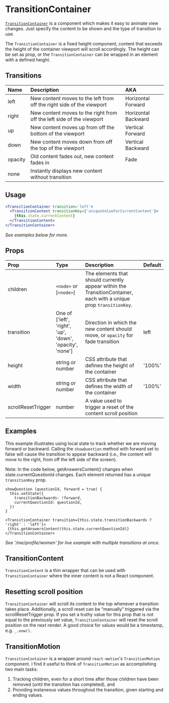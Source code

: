 # TransitionContainer

[`TransitionContainer`](https://github.com/zakness/birchbox-gitbook/tree/1ad9356b440d8ffd191f6222475ef6f0c15444b0/src/components/TransitionContainer/index.js) is a component which makes it easy to animate view changes. Just specify the content to be shown and the type of transition to use.

The `TransitionContainer` is a fixed height component, content that exceeds the height of the container viewport will scroll accordingly. The height can be set as prop, or the `TransitionContainer` can be wrapped in an element with a defined height.

## Transitions

| Name | Description | AKA |
| :--- | :--- | :--- |
| left | New content moves to the left from off the right side of the viewport | Horizontal Forward |
| right | New content moves to the right from off the left side of the viewport | Horizontal Backward |
| up | New content moves up from off the bottom of the viewport | Vertical Forward |
| down | New content moves down from off the top of the viewport | Vertical Backward |
| opacity | Old content fades out, new content fades in | Fade |
| none | Instantly displays new content without transition |  |

## Usage

```jsx
<TransitionContainer transition='left'>
  <TransitionContent transitionKey={'uniqueValueForCurrentContent'}>
    {this.state.currentContent}
  </TransitionContent>
</TransitionContainer>
```

_See examples below for more._

## Props

| Prop | Type | Description | Default |
| :--- | :--- | :--- | :--- |
| children | `<node>` or \[`<node>`\] | The elements that should currently appear within the TransitionContainer, each with a unique prop `transitionKey`. |  |
| transition | One of \['left', 'right', 'up', 'down', 'opacity', 'none'\] | Direction in which the new content should move, or `opacity` for fade transition | left |
| height | string or number | CSS attribute that defines the height of the container | '100%' |
| width | string or number | CSS attribute that defines the width of the container | '100%' |
| scrollResetTrigger | number | A value used to trigger a reset of the content scroll position |  |

## Examples

This example illustrates using local state to track whether we are moving forward or backward. Calling the `showQuestion` method with forward set to false will cause the transition to appear backward \(i.e., the content will move to the right, from off the left side of the screen\).

Note: In the code below, getAnswersContent\(\) changes when state.currentQuestionId changes. Each element returned has a unique `transitionKey` prop.

```text
showQuestion (questionId, forward = true) {
  this.setState({
    transitionBackwards: !forward,
    currentQuestionId: questionId,
  })
}

<TransitionContainer transition={this.state.transitionBackwards ? 'right' : 'left'}>
 {this.getAnswersContent(this.state.currentQuestionId)}
</TransitionContainer>
```

_See '/me/profile/women' for live example with multiple transitions at once._

## TransitionContent

`TransitionContent` is a thin wrapper that can be used with `TransitionContainer` where the inner content is not a React component.

## Resetting scroll position

`TransitionContainer` will scroll its content to the top whenever a transition takes place. Additionally, a scroll reset can be “manually” triggered via the scrollResetTrigger prop. If you set a truthy value for this prop that is not equal to the previously set value, `TransitionContainer` will reset the scroll position on the next render. A good choice for values would be a timestamp, e.g. `_.now()`.

## TransitionMotion

`TransitionContainer` is a wrapper around `react-motion`'s `TransitionMotion` component. I find it useful to think of `TransitionMotion` as accomplishing two main tasks:

1. Tracking children, even for a short time after those children have been removed \(until the transition has completed\), and
2. Providing instaneous values throughout the transition, given starting and ending values.

